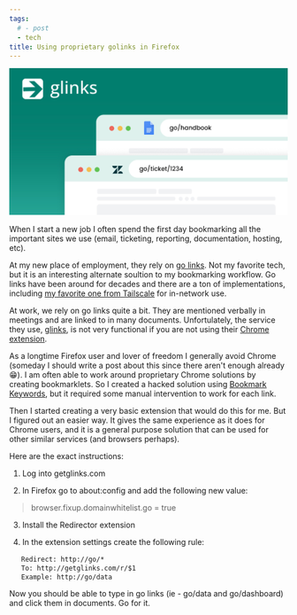 ```yaml
---
tags:
  # - post
  - tech
title: Using proprietary golinks in Firefox
---
```


![glinks](assets/glinks.jpg)

When I start a new job I often spend the first day bookmarking all the important sites we use (email, ticketing, reporting, documentation, hosting, etc).

At my new place of employment, they rely on [go links](https://meta.wikimedia.org/wiki/Go_links). Not my favorite tech, but it is an interesting alternate soultion to my bookmarking workflow. Go links have been around for decades and there are a ton of implementations, including [my favorite one from Tailscale](https://tailscale.com/blog/golink) for in-network use.

At work, we rely on go links quite a bit. They are mentioned verbally in meetings and are linked to in many documents. Unfortulately, the service they use, [glinks](https://getglinks.com/), is not very functional if you are not using their [Chrome extension](https://chromewebstore.google.com/detail/glinks-go-links/gciegpagokgfonmlmdecellbnhgebdlf).

As a longtime Firefox user and lover of freedom I generally avoid Chrome (someday I should write a post about this since there aren't enough already :grin:). I am often able to work around proprietary Chrome solutions by creating bookmarklets. So I created a hacked solution using [Bookmark Keywords](https://kb.mozillazine.org/Using_keyword_searches), but it required some manual intervention to work for each link.

Then I started creating a very basic extension that would do this for me. But I figured out an easier way. It gives the same experience as it does for Chrome users, and it is a general purpose solution that can be used for other similar services (and browsers perhaps).

Here are the exact instructions:

1. Log into getglinks.com

2. In Firefox go to about:config and add the following new value:

> browser.fixup.domainwhitelist.go = true

3. Install the Redirector extension

4. In the extension settings create the following rule:

```
   Redirect: http://go/*
   To: http://getglinks.com/r/$1
   Example: http://go/data
```

Now you should be able to type in go links (ie - go/data and go/dashboard) and click them in documents. Go for it.
